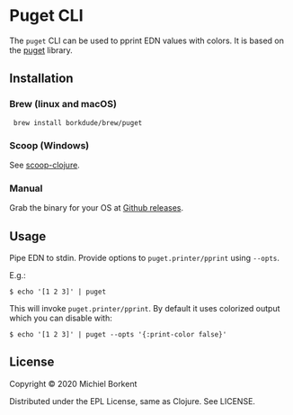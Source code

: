 # Puget CLI

The `puget` CLI can be used to pprint EDN values with colors. It is based on the
[puget](https://github.com/greglook/puget) library.

## Installation

### Brew (linux and macOS)

     brew install borkdude/brew/puget

### Scoop (Windows)

See [scoop-clojure](https://github.com/littleli/scoop-clojure).

### Manual

Grab the binary for your OS at [Github releases](https://github.com/borkdude/puget-cli/releases).

## Usage

Pipe EDN to stdin. Provide options to `puget.printer/pprint` using `--opts`.

E.g.:

``` shell
$ echo '[1 2 3]' | puget
```

This will invoke `puget.printer/pprint`. By default it uses colorized output which you can disable with:


``` shell
$ echo '[1 2 3]' | puget --opts '{:print-color false}'
```

## License

Copyright © 2020 Michiel Borkent

Distributed under the EPL License, same as Clojure. See LICENSE.
